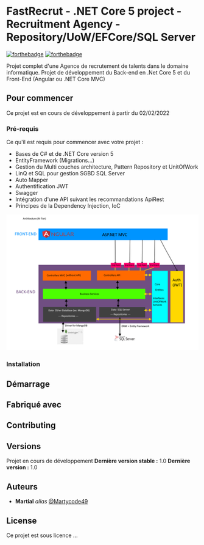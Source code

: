 # FastRecrut - .NET Core 5 project -  Recruitment Agency - Repository/UoW/EFCore/SQL Server
[![forthebadge](http://forthebadge.com/images/badges/built-with-love.svg)](http://forthebadge.com)  [![forthebadge](http://forthebadge.com/images/badges/made-with-c-sharp.svg)](http://forthebadge.com)

Projet complet d'une Agence de recrutement de talents dans le domaine informatique.
Projet de développement du Back-end en .Net Core 5 et du Front-End (Angular ou .NET Core MVC) 

## Pour commencer

Ce projet est en cours de développement à partir du 02/02/2022

### Pré-requis

Ce qu'il est requis pour commencer avec votre projet :

- Bases de C# et de .NET Core version 5
- EntityFramework (Migrations...)
- Gestion du Multi couches architecture, Pattern Repository et UnitOfWork
- LinQ et SQL pour gestion SGBD SQL Server
- Auto Mapper
- Authentification JWT
- Swagger
- Intégration d'une API suivant les recommandations ApiRest
- Principes de la Dependency Injection, IoC

![Architecture](/docs/NTiersArchi.png)

### Installation

## Démarrage

## Fabriqué avec

## Contributing

## Versions

Projet en cours de développement
**Dernière version stable :** 1.0
**Dernière version :** 1.0

## Auteurs

* **Martial** _alias_ [@Martycode49](https://github.com/Martycode49)

## License

Ce projet est sous licence ...
